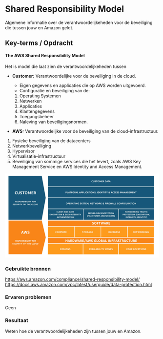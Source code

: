 # Shared Responsibility Model
Algemene informatie over de verantwoordelijkeheden voor de beveiliging die tussen jouw en Amazon geldt.

## Key-terms / Opdracht

#### The AWS Shared Responsibility Model  
Het is model die laat zien de verantwoordelijkeheden tussen
- **Customer:** Verantwoordelijke voor de beveiliging in de cloud.  
  - Eigen gegevens en applicaties die op AWS worden uitgevoerd.
  - Configuratie en beveiliging van de:
   1) Operating Systemen
   2) Netwerken
   3) Applicaties
   4) Klantengegevens
   5) Toegangsbeheer
   6) Naleving van beveiligingsnormen.
  
- **AWS:** Verantwoordelijke voor de beveiliging van de cloud-infrastructuur. 
 1) Fysieke beveiliging van de datacenters
 2) Netwerkbeveiliging
 3) Hypervisor
 4) Virtualisatie-infrastructuur
 5) Beveiliging van sommige services die het levert, zoals AWS Key Management Service en AWS Identity and Access Management. 

![resultaat](/00_includes/AWS-09-resultaat.png "resultaat")

### Gebruikte bronnen
https://aws.amazon.com/compliance/shared-responsibility-model/
https://docs.aws.amazon.com/vpc/latest/userguide/data-protection.html

### Ervaren problemen
Geen

### Resultaat
Weten hoe de verantwoordelijkeheden zijn tussen jouw en Amazon.
